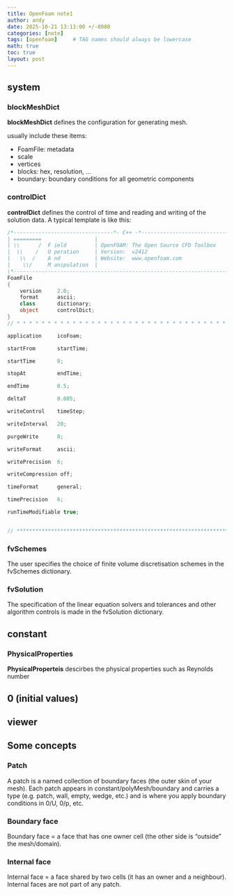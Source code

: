 ```yaml
---
title: OpenFoam note1
author: andy
date: 2025-10-21 13:13:00 +/-0080
categories: [note]
tags: [openfoam]     # TAG names should always be lowercase
math: true
toc: true
layout: post
---
```



## system
### blockMeshDict
__blockMeshDict__ defines the configuration for generating mesh.

usually include these items:
 - FoamFile: metadata
 - scale
 - vertices
 - blocks: hex, resolution, ...
 - boundary: boundary conditions for all geometric components

### controlDict
__controlDict__ defines the control of time and reading and writing of the solution data. A typical template is like this:

```C#
/*--------------------------------*- C++ -*----------------------------------*\
| =========                 |                                                 |
| \\      /  F ield         | OpenFOAM: The Open Source CFD Toolbox           |
|  \\    /   O peration     | Version:  v2412                                 |
|   \\  /    A nd           | Website:  www.openfoam.com                      |
|    \\/     M anipulation  |                                                 |
\*---------------------------------------------------------------------------*/
FoamFile
{
    version     2.0;
    format      ascii;
    class       dictionary;
    object      controlDict;
}
// * * * * * * * * * * * * * * * * * * * * * * * * * * * * * * * * * * * * * //

application     icoFoam;

startFrom       startTime;

startTime       0;

stopAt          endTime;

endTime         0.5;

deltaT          0.005;

writeControl    timeStep;

writeInterval   20;

purgeWrite      0;

writeFormat     ascii;

writePrecision  6;

writeCompression off;

timeFormat      general;

timePrecision   6;

runTimeModifiable true;


// ************************************************************************* //
```

### fvSchemes
The user specifies the choice of finite volume discretisation schemes in the fvSchemes dictionary.

### fvSolution
The specification of the linear equation solvers and tolerances and other algorithm controls is made in the fvSolution dictionary.

## constant
### PhysicalProperties
__PhysicalProperteis__ descirbes the physical properties such as Reynolds number

## 0 (initial values)

## viewer

## Some concepts
### Patch
A patch is a named collection of boundary faces (the outer skin of your mesh). Each patch appears in constant/polyMesh/boundary and carries a type (e.g. patch, wall, empty, wedge, etc.) and is where you apply boundary conditions in 0/U, 0/p, etc.

### Boundary face
Boundary face = a face that has one owner cell (the other side is “outside” the mesh/domain).

### Internal face
Internal face = a face shared by two cells (it has an owner and a neighbour). Internal faces are not part of any patch.
